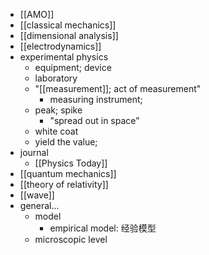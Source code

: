 - [[AMO]]
- [[classical mechanics]]
- [[dimensional analysis]]
- [[electrodynamics]]
- experimental physics
    - equipment; device
    - laboratory
    - "[[measurement]]; act of measurement"
        - measuring instrument;
    - peak; spike
        - "spread out in space"
    - white coat
    - yield the value;
- journal
    - [[Physics Today]]
- [[quantum mechanics]]
- [[theory of relativity]]
- [[wave]]
- general...
    - model
        - empirical model: 经验模型
    - microscopic level
